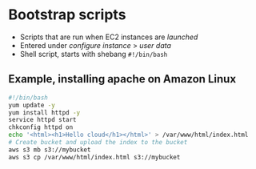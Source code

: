 # Bootstrap scripts

- Scripts that are run when EC2 instances are _launched_ 
- Entered under _configure instance_ > _user data_
- Shell script, starts with shebang `#!/bin/bash`

## Example, installing apache on Amazon Linux

```bash
#!/bin/bash
yum update -y
yum install httpd -y
service httpd start
chkconfig httpd on
echo '<html><h1>Hello cloud</h1></html>' > /var/www/html/index.html
# Create bucket and upload the index to the bucket
aws s3 mb s3://mybucket
aws s3 cp /var/www/html/index.html s3://mybucket
```
